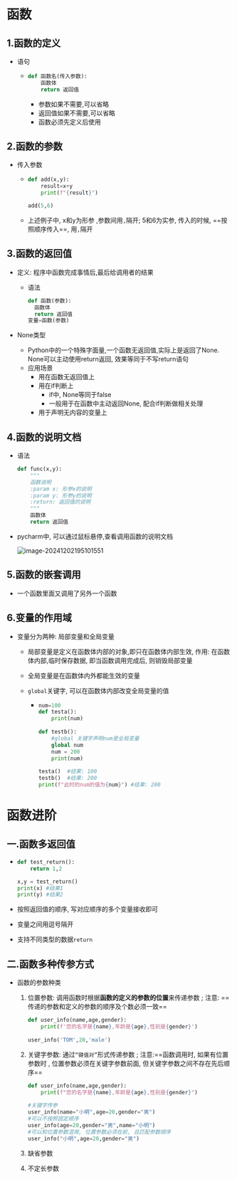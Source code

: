 # 函数

## 1.函数的定义

- 语句

  - ```Python
    def 函数名(传入参数):
        函数体
        return 返回值
    ```

    - 参数如果不需要,可以省略
    - 返回值如果不需要,可以省略
    - 函数必须先定义后使用

## 2.函数的参数

- 传入参数

  - ```Python
    def add(x,y):
        result=x+y
        print(f"{result}")
    
    add(5,6)
    ```

  - 上述例子中, x和y为形参 ,参数间用`,`隔开; 5和6为实参, 传入的时候, ==按照顺序传入==, 用`,`隔开

## 3.函数的返回值

- 定义: 程序中函数完成事情后,最后给调用者的结果

  - 语法

    ```Python
    def 函数(参数):
      函数体
      return 返回值
    变量=函数(参数)
    ```

- None类型

  - Python中的一个特殊字面量,一个函数无返回值,实际上是返回了None. None可以主动使用return返回, 效果等同于不写return语句
  - 应用场景
    - 用在函数无返回值上
    - 用在if判断上
      - if中, None等同于false
      - 一般用于在函数中主动返回None, 配合if判断做相关处理
    - 用于声明无内容的变量上

## 4.函数的说明文档

- 语法

  ```Python
  def func(x,y):
      """
      函数说明
      :param x: 形参x的说明
      :param y: 形参y的说明
      :return: 返回值的说明
      """
      函数体
      return 返回值
  ```

- pycharm中, 可以通过鼠标悬停,查看调用函数的说明文档

  ![image-20241202195101551](https://typora10213.oss-cn-guangzhou.aliyuncs.com/undefinedimage-20241202195101551.png)

## 5.函数的嵌套调用

- 一个函数里面又调用了另外一个函数

## 6.变量的作用域

- 变量分为两种: 局部变量和全局变量

  - 局部变量是定义在函数体内部的对象,即只在函数体内部生效, 作用: 在函数体内部,临时保存数据, 即当函数调用完成后, 则销毁局部变量

  - 全局变量是在函数体内外都能生效的变量

  - `global`关键字, 可以在函数体内部改变全局变量的值

    - ```Python
      num=100
      def testa():
          print(num)
          
      def testb():
          #global 关键字声明num是全局变量
          global num
          num = 200
          print(num)
          
      testa()  #结果: 100
      testb()  #结果: 200
      print(f"此时的num的值为{num}") #结果: 200
      ```

      



# 函数进阶

## 一.函数多返回值

- ```python
  def test_return():
      return 1,2
  
  x,y = test_return()
  print(x) #结果1
  print(y) #结果2
  ```

- 按照返回值的顺序, 写对应顺序的多个变量接收即可

- 变量之间用逗号隔开

- 支持不同类型的数据`return`

## 二.函数多种传参方式

- 函数的参数种类

  1. 位置参数: 调用函数时根据**函数的定义的参数的位置**来传递参数 ; 注意: ==传递的参数和定义的参数的顺序及个数必须一致==

     ```python
     def user_info(name,age,gender):
         print(f'您的名字是{name},年龄是{age},性别是{gender}')
         
     user_info('TOM',20,'male')
     ```

   2. 关键字参数: 通过`“键值对”`形式传递参数 ; 注意:==函数调用时, 如果有位置参数时 , 位置参数必须在关键字参数前面, 但关键字参数之间不存在先后顺序==

      ```Python
      def user_info(name,age,gender):
          print(f"您的名字是{name},年龄是{age},性别是{gender}")
          
      #关键字传参
      user_info(name="小明",age=20,gender="男")
      #可以不按照固定顺序
      user_info(age=20,gender="男",name="小明")
      #可以和位置参数混用, 位置参数必须在前, 且匹配参数顺序
      user_info("小明",age=20,gender="男")
      ```

      

   3. 缺省参数

   4. 不定长参数

  